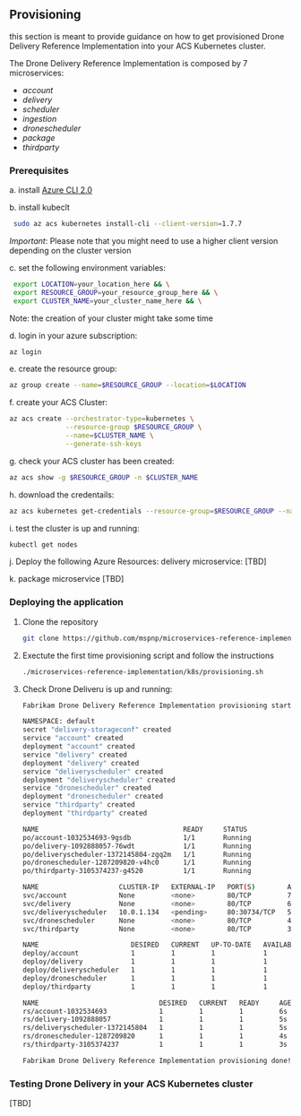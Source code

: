 ## Provisioning

this section is meant to provide guidance on how to get provisioned Drone Delivery Reference Implementation
into your ACS Kubernetes cluster.

The Drone Delivery Reference Implementation is composed by 7 microservices:

* *account*
* *delivery*
* *scheduler*
* *ingestion*
* *dronescheduler*
* *package*
* *thirdparty*

### Prerequisites

a. install [Azure CLI 2.0](https://docs.microsoft.com/en-us/cli/azure/install-azure-cli) 

b. install kubeclt
   ```bash
    sudo az acs kubernetes install-cli --client-version=1.7.7
   ```
   *Important*: Please note that you might need to use a higher client version depending on the cluster version

c. set the following environment variables:
   ```bash
    export LOCATION=your_location_here && \
    export RESOURCE_GROUP=your_resource_group_here && \
    export CLUSTER_NAME=your_cluster_name_here && \
   ```
   Note: the creation of your cluster might take some time  

d. login in your azure subscription: 
   ```bash
   az login
   ```

e. create the resource group:
   ```bash
   az group create --name=$RESOURCE_GROUP --location=$LOCATION
   ```

f. create your ACS Cluster:
   ```bash
   az acs create --orchestrator-type=kubernetes \
                 --resource-group $RESOURCE_GROUP \
                 --name=$CLUSTER_NAME \
                 --generate-ssh-keys
   ```

g. check your ACS cluster has been created:
   ```bash
   az acs show -g $RESOURCE_GROUP -n $CLUSTER_NAME
   ```

h. download the credentails:
   ```bash
   az acs kubernetes get-credentials --resource-group=$RESOURCE_GROUP --name=$CLUSTER_NAME
   ```

i. test the cluster is up and running:
   ```bash
   kubectl get nodes
   ```

j. Deploy the following Azure Resources:
   delivery microservice:
   [TBD]

k. package microservice
   [TBD]

### Deploying the application

1. Clone the repository
   ```bash
   git clone https://github.com/mspnp/microservices-reference-implementation.git
   ```

2. Exectute the first time provisioning script and follow the instructions
   ```bash
   ./microservices-reference-implementation/k8s/provisioning.sh
   ```

3. Check Drone Deliveru is up and running:
   ```bash
   Fabrikam Drone Delivery Reference Implementation provisioning started...

   NAMESPACE: default
   secret "delivery-storageconf" created
   service "account" created
   deployment "account" created
   service "delivery" created
   deployment "delivery" created
   service "deliveryscheduler" created
   deployment "deliveryscheduler" created
   service "dronescheduler" created
   deployment "dronescheduler" created
   service "thirdparty" created
   deployment "thirdparty" created

   NAME                                    READY     STATUS              RESTARTS   AGE
   po/account-1032534693-9gsdb             1/1       Running             0          6s
   po/delivery-1092888057-76wdt            1/1       Running             0          5s
   po/deliveryscheduler-1372145804-zgq2m   1/1       Running             0          5s
   po/dronescheduler-1287209820-v4hc0      1/1       Running             0          4s
   po/thirdparty-3105374237-g4520          1/1       Running             0          3s

   NAME                    CLUSTER-IP   EXTERNAL-IP   PORT(S)        AGE
   svc/account             None         <none>        80/TCP         7s
   svc/delivery            None         <none>        80/TCP         6s
   svc/deliveryscheduler   10.0.1.134   <pending>     80:30734/TCP   5s
   svc/dronescheduler      None         <none>        80/TCP         4s
   svc/thirdparty          None         <none>        80/TCP         3s

   NAME                       DESIRED   CURRENT   UP-TO-DATE   AVAILABLE   AGE
   deploy/account             1         1         1            1           6s
   deploy/delivery            1         1         1            1           5s
   deploy/deliveryscheduler   1         1         1            1           5s
   deploy/dronescheduler      1         1         1            1           4s
   deploy/thirdparty          1         1         1            1           3s

   NAME                              DESIRED   CURRENT   READY     AGE
   rs/account-1032534693             1         1         1         6s
   rs/delivery-1092888057            1         1         1         5s
   rs/deliveryscheduler-1372145804   1         1         1         5s
   rs/dronescheduler-1287209820      1         1         1         4s
   rs/thirdparty-3105374237          1         1         1         3s

   Fabrikam Drone Delivery Reference Implementation provisioning done!
   ```

### Testing Drone Delivery in your ACS Kubernetes cluster

  [TBD]

